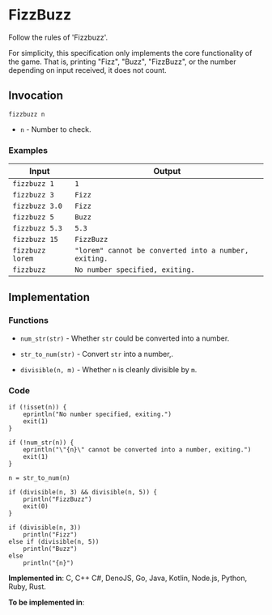 # FizzBuzz

Follow the rules of 'Fizzbuzz'.

For simplicity, this specification only implements the core functionality of the game.
That is, printing "Fizz", "Buzz", "FizzBuzz", or the number depending on input received, it does not count.

## Invocation

`fizzbuzz n`

- `n` - Number to check.

### Examples

| Input            | Output                                                |
| ---------------- | ----------------------------------------------------- |
| `fizzbuzz 1`     | `1`                                                   |
| `fizzbuzz 3`     | `Fizz`                                                |
| `fizzbuzz 3.0`   | `Fizz`                                                |
| `fizzbuzz 5`     | `Buzz`                                                |
| `fizzbuzz 5.3`   | `5.3`                                                 |
| `fizzbuzz 15`    | `FizzBuzz`                                            |
| `fizzbuzz lorem` | `"lorem" cannot be converted into a number, exiting.` |
| `fizzbuzz`       | `No number specified, exiting.`                       |

## Implementation

### Functions

- `num_str(str)` - Whether `str` could be converted into a number.

- `str_to_num(str)` - Convert `str` into a number,.

- `divisible(n, m)` - Whether `n` is cleanly divisible by `m`.

### Code

```
if (!isset(n)) {
    eprintln("No number specified, exiting.")
    exit(1)
}

if (!num_str(n)) {
    eprintln("\"{n}\" cannot be converted into a number, exiting.")
    exit(1)
}

n = str_to_num(n)

if (divisible(n, 3) && divisible(n, 5)) {
    println("FizzBuzz")
    exit(0)
}

if (divisible(n, 3))
    println("Fizz")
else if (divisible(n, 5))
    println("Buzz")
else
    println("{n}")
```

**Implemented in**: C, C++ C#, DenoJS, Go, Java, Kotlin, Node.js, Python, Ruby, Rust.

**To be implemented in**:

